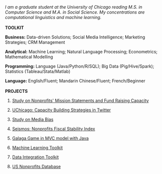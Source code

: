 *I am a graduate student at the University of Chicago reading M.S. in Computer Science and M.A. in Social Science. My concentrations are computational linguistics and machine learning.*
<br />
<br />
**TOOLKIT**

**Business:** Data-driven Solutions; Social Media Intelligence; Marketing Strategies; CRM Management 

**Analytical:** Machine Learning; Natural Language Processing; Econometrics; Mathematical Modelling

**Programming:** Language (Java/Python/R/SQL); Big Data (Pig/Hive/Spark); Statistics (Tableau/Stata/Matlab)

**Language:** English/Fluent; Mandarin Chinese/Fluent; French/Beginner
<br />
<br />
**PROJECTS**

1. [Study on Nonprofits' Mission Statements and Fund Raising Capacity](https://github.com/yuxiaosun/USngomission)

2. [UChicago: Capacity Building Strategies in Twitter](https://github.com/yuxiaosun/twitter)

3. [Study on Media Bias](https://github.com/yuxiaosun/hwcfpp/tree/master/project)

4. [Seismos: Nonprofits Fiscal Stability Index](https://github.com/aldengolab/seismos-NFP-stability-prediction)

5. [Galaga Game in MVC model with Java](https://github.com/yuxiaosun/javagame)

6. [Machine Learning Toolkit](https://github.com/yuxiaosun/capp-455136/tree/master/mlpipe)

7. [Data Integration Toolkit](https://github.com/yuxiaosun/capp-455136/tree/master/dataintegration)

8. [US Nonprofits Database](https://github.com/yuxiaosun/USngo)
